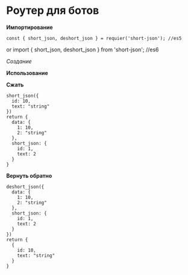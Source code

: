 # Роутер для ботов

**Импортирование**

    const { short_json, deshort_json } = requier('short-json'); //es5
or
    import { short_json, deshort_json } from 'short-json'; //es6

*Создание*

**Использование**
   
  **Сжать**
```
short_json({
  id: 10,
  text: "string"
})
return {
  data: {
    1: 10,
    2: "string"
  },
  short_json: {
    id: 1,
    text: 2
  }
}
```
  **Вернуть обратно**
```
deshort_json({
  data: {
    1: 10,
    2: "string"
  },
  short_json: {
    id: 1,
    text: 2
  }
})
return {
  {
    id: 10,
    text: "string"
  }
}
```
